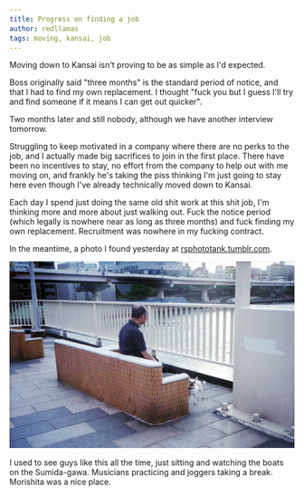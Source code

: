 ```yaml
---
title: Progress on finding a job
author: redllamas
tags: moving, kansai, job
---
```


Moving down to Kansai isn't proving to be as simple as I'd expected.

Boss originally said "three months" is the standard period of notice, and that I had to find my own replacement. I thought "fuck you but I guess I'll try and find someone if it means I can get out quicker".

Two months later and still nobody, although we have another interview tomorrow.

Struggling to keep motivated in a company where there are no perks to the job, and I actually made big sacrifices to join in the first place. There have been no incentives to stay, no effort from the company to help out with me moving on, and frankly he's taking the piss thinking I'm just going to stay here even though I've already technically moved down to Kansai.

Each day I spend just doing the same old shit work at this shit job, I'm thinking more and more about just walking out. Fuck the notice period (which legally is nowhere near as long as three months) and fuck finding my own replacement. Recruitment was nowhere in my fucking contract.

In the meantime, a photo I found yesterday at [rsphototank.tumblr.com](http://rsphototank.tumblr.com).

![](../images/shinohashi.jpg "新大橋")

I used to see guys like this all the time, just sitting and watching the boats on the Sumida-gawa. Musicians practicing and joggers taking a break. Morishita was a nice place.